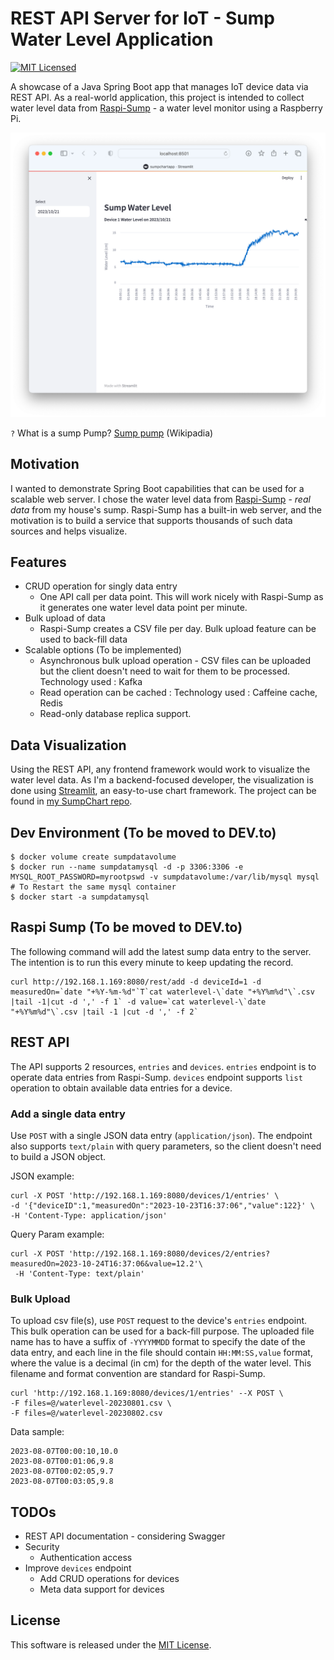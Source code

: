# REST API Server for IoT - Sump Water Level Application

[![MIT Licensed](https://img.shields.io/badge/license-MIT-blue.svg)](https://github.com/ntamagawa/sumpdata/blob/main/LICENSE)

A showcase of a Java Spring Boot app that manages IoT device data via REST API. As a real-world application, this project is intended to collect water level data from [Raspi-Sump](https://www.linuxnorth.org/raspi-sump/) - a water level monitor using a Raspberry Pi.

![Web Frontend Sample](assets/WebFrontendSample.png)

`?` What is a sump Pump? [Sump pump](https://en.wikipedia.org/wiki/Sump_pump) (Wikipadia)

## Motivation
I wanted to demonstrate Spring Boot capabilities that can be used for a scalable web server. I chose the water level data from [Raspi-Sump](https://www.linuxnorth.org/raspi-sump/) - _real data_ from my house's sump. Raspi-Sump has a built-in web server, and the motivation is to build a service that supports thousands of such data sources and helps visualize.

## Features
* CRUD operation for singly data entry
  * One API call per data point. This will work nicely with Raspi-Sump as it generates one water level data point per minute. 
* Bulk upload of data
  * Raspi-Sump creates a CSV file per day. Bulk upload feature can be used to back-fill data
* Scalable options (To be implemented)
  * Asynchronous bulk upload operation - CSV files can be uploaded but the client doesn't need to wait for them to be processed. Technology used : Kafka
  * Read operation can be cached : Technology used : Caffeine cache, Redis
  * Read-only database replica support.

## Data Visualization
Using the REST API, any frontend framework would work to visualize the water level data. As I'm a backend-focused developer, the visualization is done using [Streamlit](https://streamlit.io), an easy-to-use chart framework. The project can be found in [my SumpChart repo](https://github.com/ntamagawa/sumpchart).

## Dev Environment (To be moved to DEV.to)
```
$ docker volume create sumpdatavolume
$ docker run --name sumpdatamysql -d -p 3306:3306 -e MYSQL_ROOT_PASSWORD=myrootpswd -v sumpdatavolume:/var/lib/mysql mysql
# To Restart the same mysql container
$ docker start -a sumpdatamysql  
```

## Raspi Sump (To be moved to DEV.to)

The following command will add the latest sump data entry to the server.
The intention is to run this every minute to keep updating the record.
```
curl http://192.168.1.169:8080/rest/add -d deviceId=1 -d measuredOn=`date "+%Y-%m-%d"`T`cat waterlevel-\`date "+%Y%m%d"\`.csv  |tail -1|cut -d ',' -f 1` -d value=`cat waterlevel-\`date "+%Y%m%d"\`.csv |tail -1 |cut -d ',' -f 2`
```

## REST API
The API supports 2 resources, `entries` and `devices`. `entries` endpoint is to operate data entries from Raspi-Sump. `devices` endpoint supports `list` operation to obtain available data entries for a device.

### Add a single data entry
Use `POST` with a single JSON data entry (`application/json`). The endpoint also supports `text/plain` with query parameters, so the client doesn't need to build a JSON object.

JSON example: 
```shell
curl -X POST 'http://192.168.1.169:8080/devices/1/entries' \
-d '{"deviceID":1,"measuredOn":"2023-10-23T16:37:06","value":122}' \
-H 'Content-Type: application/json' 
```

Query Param example:
```shell
curl -X POST 'http://192.168.1.169:8080/devices/2/entries?measuredOn=2023-10-24T16:37:06&value=12.2'\
 -H 'Content-Type: text/plain'
```

### Bulk Upload
To upload csv file(s), use `POST` request to the device's `entries` endpoint. This bulk operation can be used for a back-fill purpose. The uploaded file name has to have a suffix of `-YYYYMMDD` format to specify the date of the data entry, and each line in the file should contain `HH:MM:SS,value` format, where the value is a decimal (in cm) for the depth of the water level. This filename and format convention are standard for Raspi-Sump.
```shell
curl 'http://192.168.1.169:8080/devices/1/entries' --X POST \
-F files=@/waterlevel-20230801.csv \
-F files=@/waterlevel-20230802.csv
```
Data sample:
```
2023-08-07T00:00:10,10.0
2023-08-07T00:01:06,9.8
2023-08-07T00:02:05,9.7
2023-08-07T00:03:05,9.8
```

## TODOs
* REST API documentation - considering Swagger
* Security
  * Authentication access
* Improve `devices` endpoint
  * Add CRUD operations for devices
  * Meta data support for devices  

## License
This software is released under the [MIT License](https://github.com/ntamagawa/sumpdata/blob/main/LICENSE).